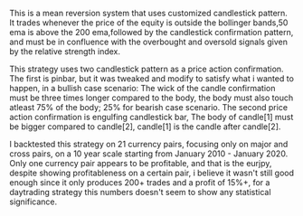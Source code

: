   This is a mean reversion system that uses customized candlestick pattern. It trades whenever the price of the equity is outside the bollinger bands,50 ema is above the 200 ema,followed by the candlestick confirmation pattern, and must be in confluence with the overbought and oversold signals given by the relative strength index.
  
  This strategy uses two candlestick pattern as a price action confirmation. The first is pinbar, but it was tweaked and modify to satisfy what i wanted to happen, in a bullish case scenario: The wick of the candle confirmation must be three times longer compared to the body, the body must also touch atleast 75% of the body; 25% for bearish case scenario. The second price action confirmation is engulfing candlestick bar, The body of candle[1] must be bigger compared to candle[2], candle[1] is the candle after candle[2].
  
  I backtested this strategy on 21 currency pairs, focusing only on major and cross pairs, on a 10 year scale starting from January 2010 - January 2020. Only one currency pair appears to be profitable, and that is the eurjpy, despite showing profitableness on a certain pair, i believe it wasn't still good enough since it only produces 200+ trades and a profit of 15%+, for a daytrading strategy this numbers doesn't seem to show any statistical significance.
